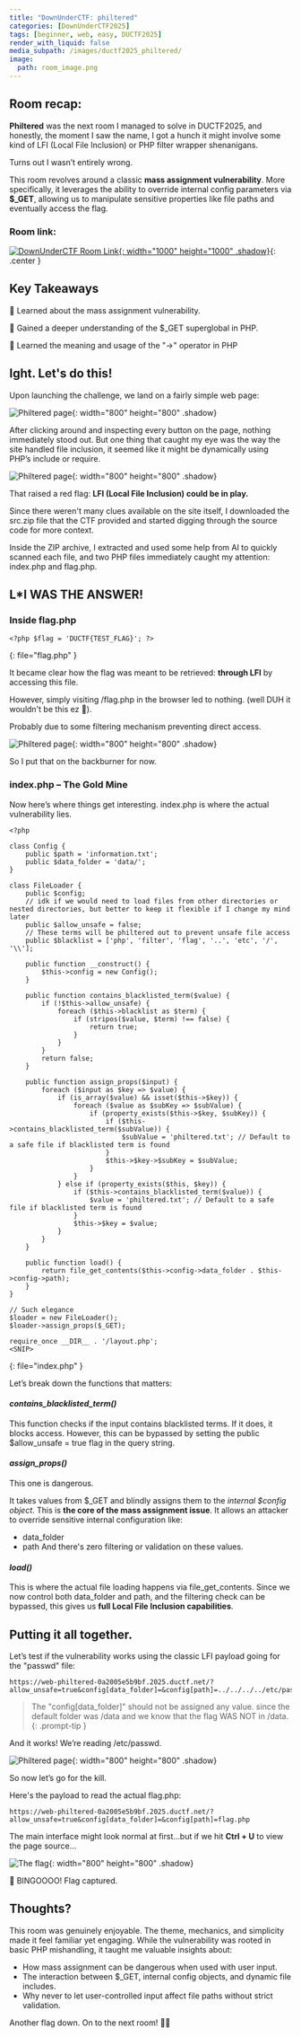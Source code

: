 ```yaml
---
title: "DownUnderCTF: philtered"
categories: [DownUnderCTF2025]
tags: [beginner, web, easy, DUCTF2025]
render_with_liquid: false
media_subpath: /images/ductf2025_philtered/
image:
  path: room_image.png
---
```


## Room recap:
**Philtered** was the next room I managed to solve in DUCTF2025, and honestly, the moment I saw the name, I got a hunch it might involve some kind of LFI (Local File Inclusion) or PHP filter wrapper shenanigans.

Turns out I wasn’t entirely wrong.

This room revolves around a classic **mass assignment vulnerability**. More specifically, it leverages the ability to override internal config parameters via **$_GET**, allowing us to manipulate sensitive properties like file paths and eventually access the flag.

### Room link:
[![DownUnderCTF Room Link](room_link.png){: width="1000" height="1000" .shadow}](https://2025.duc.tf/challenges?c=philtered){: .center }

## Key Takeaways

🧠 Learned about the mass assignment vulnerability.

🧠 Gained a deeper understanding of the $_GET superglobal in PHP.

🧠 Learned the meaning and usage of the "->" operator in PHP


## Ight. Let's do this!

Upon launching the challenge, we land on a fairly simple web page:

![Philtered page](index_plain.png){: width="800" height="800" .shadow}

After clicking around and inspecting every button on the page, nothing immediately stood out. 
But one thing that caught my eye was the way the site handled file inclusion, it seemed like it might be dynamically using PHP’s include or require. 

![Philtered page](index_page.png){: width="800" height="800" .shadow}

That raised a red flag: **LFI (Local File Inclusion) could be in play.**

Since there weren't many clues available on the site itself, I downloaded the src.zip file that the CTF provided and started digging through the source code for more context.

Inside the ZIP archive, I extracted and used some help from AI to quickly scanned each file, and two PHP files immediately caught my attention: index.php and flag.php.

## L*I WAS THE ANSWER!

### Inside flag.php
```console
<?php $flag = 'DUCTF{TEST_FLAG}'; ?>
```
{: file="flag.php" }

It became clear how the flag was meant to be retrieved: **through LFI** by accessing this file. 

However, simply visiting /flag.php in the browser led to nothing. (well DUH it wouldn't be this ez 👶).

Probably due to some filtering mechanism preventing direct access.

![Philtered page](empty_flag.png){: width="800" height="800" .shadow}

So I put that on the backburner for now.

### index.php – The Gold Mine

Now here’s where things get interesting. index.php is where the actual vulnerability lies.

```console
<?php

class Config {
    public $path = 'information.txt';
    public $data_folder = 'data/';
}

class FileLoader {
    public $config;
    // idk if we would need to load files from other directories or nested directories, but better to keep it flexible if I change my mind later
    public $allow_unsafe = false;
    // These terms will be philtered out to prevent unsafe file access
    public $blacklist = ['php', 'filter', 'flag', '..', 'etc', '/', '\\'];
    
    public function __construct() {
        $this->config = new Config();
    }
    
    public function contains_blacklisted_term($value) {
        if (!$this->allow_unsafe) {
            foreach ($this->blacklist as $term) {
                if (stripos($value, $term) !== false) {
                    return true;    
                }
            }
        }
        return false;
    }

    public function assign_props($input) {
        foreach ($input as $key => $value) {
            if (is_array($value) && isset($this->$key)) {
                foreach ($value as $subKey => $subValue) {
                    if (property_exists($this->$key, $subKey)) {
                        if ($this->contains_blacklisted_term($subValue)) {
                            $subValue = 'philtered.txt'; // Default to a safe file if blacklisted term is found
                        }
                        $this->$key->$subKey = $subValue;
                    }
                }
            } else if (property_exists($this, $key)) {
                if ($this->contains_blacklisted_term($value)) {
                    $value = 'philtered.txt'; // Default to a safe file if blacklisted term is found
                }
                $this->$key = $value;
            }
        }
    }

    public function load() {
        return file_get_contents($this->config->data_folder . $this->config->path);
    }
}

// Such elegance
$loader = new FileLoader(); 
$loader->assign_props($_GET);

require_once __DIR__ . '/layout.php';
<SNIP>
```
{: file="index.php" }

Let’s break down the functions that matters:

#### *contains_blacklisted_term()* 
This function checks if the input contains blacklisted terms. If it does, it blocks access. However, this can be bypassed by setting the public $allow_unsafe = true flag in the query string.

#### *assign_props()* 
This one is dangerous.

It takes values from $_GET and blindly assigns them to the *internal $config object*. This is **the core of the mass assignment issue**.
It allows an attacker to override sensitive internal configuration like:
- data_folder
- path
And there's zero filtering or validation on these values.

#### *load()* 
This is where the actual file loading happens via file_get_contents. Since we now control both data_folder and path, and the filtering check can be bypassed, this gives us **full Local File Inclusion capabilities**.

## Putting it all together.
Let’s test if the vulnerability works using the classic LFI payload going for the "passwd" file:

```console
https://web-philtered-0a2005e5b9bf.2025.ductf.net/?allow_unsafe=true&config[data_folder]=&config[path]=../../../../etc/passwd
```
> The "config[data_folder]" should not be assigned any value. since the default folder was /data and we know that the flag WAS NOT in /data.
{: .prompt-tip }

And it works! We’re reading /etc/passwd.

![Philtered page](etcpasswd.png){: width="800" height="800" .shadow}

So now let’s go for the kill. 

Here's the payload to read the actual flag.php:

```console
https://web-philtered-0a2005e5b9bf.2025.ductf.net/?allow_unsafe=true&config[data_folder]=&config[path]=flag.php
```

The main interface might look normal at first...but if we hit **Ctrl + U** to view the page source…

![The flag](flag_phil.png){: width="800" height="800" .shadow}

🎯 BINGOOOO! Flag captured.
## Thoughts?

This room was genuinely enjoyable. The theme, mechanics, and simplicity made it feel familiar yet engaging. While the vulnerability was rooted in basic PHP mishandling, it taught me valuable insights about:

- How mass assignment can be dangerous when used with user input.
- The interaction between $_GET, internal config objects, and dynamic file includes.
- Why never to let user-controlled input affect file paths without strict validation.

Another flag down. On to the next room! 🔐💥